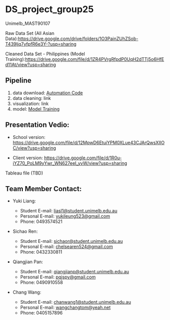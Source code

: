 # DS_project_group25
Unimelb_MAST90107

Raw Data Set (All Asian Data):https://drive.google.com/drive/folders/1O3PainZUhZSob-T439ljq7yfpfR6e3Y-?usp=sharing

Cleaned Data Set - Philippines (Model Training):https://drive.google.com/file/d/1ZR4PVrgRfpdP0UqH2dTTj5o6HfEd11At/view?usp=sharing

## Pipeline
1. data download: [Automation Code](https://github.com/Yuki-lsq/DS_project_group25/blob/c14a4cdbd64bba8314bef9b781aabe6394c09d11/Automation_download_with_data_attributes.py)
2. data cleaning: link
3. visualization: link
4. model: [Model Training](https://github.com/Yuki-lsq/DS_project_group25/blob/44c6962d07d454af8fbc8db3a308b0f4989d68c4/Model_Training.ipynb)


## Presentation Vedio:
- School version:
  https://drive.google.com/file/d/12MpwD6EtuiYPM0XLue43CJArQwsXIIOC/view?usp=sharing

- Client version:
  https://drive.google.com/file/d/1R0u-iYZ70_PoLM9yYwr_WN627eeI_yvW/view?usp=sharing

Tableau file (TBD)

## Team Member Contact:

- Yuki Liang:
  - Student E-mail: liasl1@student.unimelb.edu.au
  - Personal E-mail: yukileung523@gmail.com
  - Phone: 0493574521

- Sichao Ren:
  - Student E-mail: sichaor@student.unimelb.edu.au
  - Personal E-mail: chelsearen524@gmail.com
  - Phone: 0432330811

- Qiangjian Pan:
  - Student E-mail: qiangjianp@student.unimelb.edu.au
  - Personal E-mail: pqjspy@gmail.com
  - Phone: 0490910558

- Chang Wang:
  - Student E-mail: chanwang1@student.unimelb.edu.au
  - Personal E-mail: wangchangtom@yeah.net
  - Phone: 0405157896



